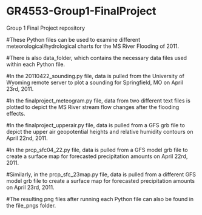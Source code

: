 # GR4553-Group1-FinalProject
Group 1 Final Project repository 

#These Python files can be used to examine different meteorological/hydrological charts for the MS River Flooding of 2011.

#There is also data_folder, which contains the necessary data files used within each Python file.

#In the 20110422_sounding.py file, data is pulled from the University of Wyoming remote server to plot a sounding for Springfield, MO on April 23rd, 2011.

#In the finalproject_meteogram.py file, data from two different text files is plotted to depict the MS River stream flow changes after the flooding effects.

#In the finalproject_upperair.py file, data is pulled from a GFS grb file to depict the upper air geopotential heights and relative humidity contours on April 22nd, 2011.

#In the prcp_sfc04_22.py file, data is pulled from a GFS model grb file to create a surface map for forecasted precipitation amounts on April 22rd, 2011.

#Similarly, in the prcp_sfc_23map.py file, data is pulled from a different GFS model grb file to create a surface map for forecasted precipitation amounts on April 23rd, 2011. 

#The resulting png files after running each Python file can also be found in the file_pngs folder. 
